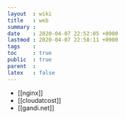 ```yaml
---
layout  : wiki
title   : web
summary : 
date    : 2020-04-07 22:52:05 +0900
lastmod : 2020-04-07 22:58:11 +0900
tags    : 
toc     : true
public  : true
parent  : 
latex   : false
---
```

 * [[nginx]]
 * [[cloudatcost]]
 * [[gandi.net]]
